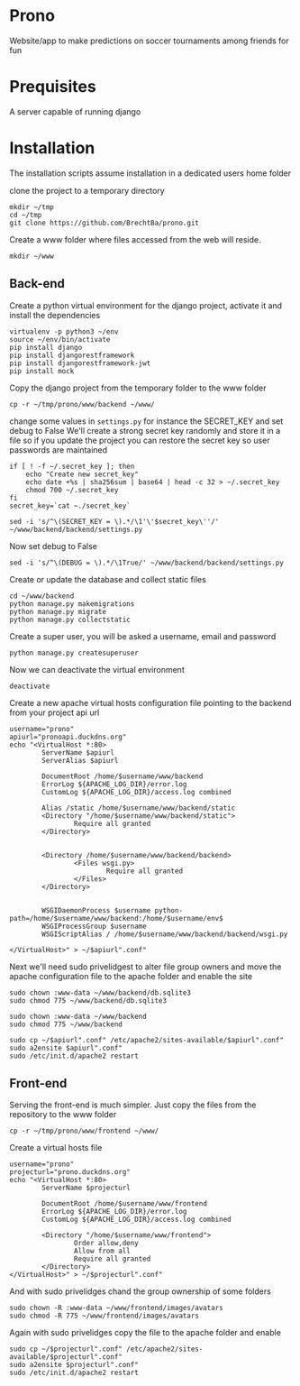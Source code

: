 Prono
==========

Website/app to make predictions on soccer tournaments among friends for fun


# Prequisites
A server capable of running django
	

# Installation
The installation scripts assume installation in a dedicated users home folder

clone the project to a temporary directory
```
mkdir ~/tmp
cd ~/tmp
git clone https://github.com/BrechtBa/prono.git
```

Create a www folder where files accessed from the web will reside.
```
mkdir ~/www
```


## Back-end
Create a python virtual environment for the django project, activate it and install the dependencies
```
virtualenv -p python3 ~/env
source ~/env/bin/activate
pip install django
pip install djangorestframework
pip install djangorestframework-jwt
pip install mock
```

Copy the django project from the temporary folder to the www folder
```
cp -r ~/tmp/prono/www/backend ~/www/
```

change some values in `settings.py` for instance the SECRET_KEY and set debug to False
We'll create a strong secret key randomly and store it in a file so if you update the project you can restore the secret key so user passwords are maintained
```
if [ ! -f ~/.secret_key ]; then
    echo "Create new secret_key"
	echo date +%s | sha256sum | base64 | head -c 32 > ~/.secret_key	
	chmod 700 ~/.secret_key
fi
secret_key=`cat ~./secret_key`

sed -i 's/^\(SECRET_KEY = \).*/\1'\'$secret_key\''/' ~/www/backend/backend/settings.py
```

Now set debug to False
```
sed -i 's/^\(DEBUG = \).*/\1True/' ~/www/backend/backend/settings.py
```

Create or update the database and collect static files
```
cd ~/www/backend
python manage.py makemigrations
python manage.py migrate
python manage.py collectstatic
```

Create a super user, you will be asked a username, email and password
```
python manage.py createsuperuser
```

Now we can deactivate the virtual environment
```
deactivate
```

Create a new apache virtual hosts configuration file pointing to the backend
from your project api url
```
username="prono"
apiurl="pronoapi.duckdns.org"
echo "<VirtualHost *:80>
        ServerName $apiurl
        ServerAlias $apiurl

        DocumentRoot /home/$username/www/backend
        ErrorLog ${APACHE_LOG_DIR}/error.log
        CustomLog ${APACHE_LOG_DIR}/access.log combined
        
		Alias /static /home/$username/www/backend/static
        <Directory "/home/$username/www/backend/static">
                Require all granted
        </Directory>


        <Directory /home/$username/www/backend/backend>
                <Files wsgi.py>
                        Require all granted
                </Files>
        </Directory>


        WSGIDaemonProcess $username python-path=/home/$username/www/backend:/home/$username/env$
        WSGIProcessGroup $username
        WSGIScriptAlias / /home/$username/www/backend/backend/wsgi.py

</VirtualHost>" > ~/$apiurl".conf"
```

Next we'll need sudo privelidgest to alter file group owners and move the apache configuration file to the apache folder and enable the site
```
sudo chown :www-data ~/www/backend/db.sqlite3
sudo chmod 775 ~/www/backend/db.sqlite3

sudo chown :www-data ~/www/backend
sudo chmod 775 ~/www/backend

sudo cp ~/$apiurl".conf" /etc/apache2/sites-available/$apiurl".conf"
sudo a2ensite $apiurl".conf"
sudo /etc/init.d/apache2 restart
```


## Front-end
Serving the front-end is much simpler. Just copy the files from the repository to the www folder
```
cp -r ~/tmp/prono/www/frontend ~/www/
```

Create a virtual hosts file
```
username="prono"
projecturl="prono.duckdns.org"
echo "<VirtualHost *:80>
        ServerName $projecturl

        DocumentRoot /home/$username/www/frontend
        ErrorLog ${APACHE_LOG_DIR}/error.log
        CustomLog ${APACHE_LOG_DIR}/access.log combined

        <Directory "/home/$username/www/frontend">
                Order allow,deny
                Allow from all
                Require all granted
        </Directory>
</VirtualHost>" > ~/$projecturl".conf"
```

And with sudo privelidges chand the group ownership of some folders
```
sudo chown -R :www-data ~/www/frontend/images/avatars
sudo chmod -R 775 ~/www/frontend/images/avatars
```


Again with sudo privelidges copy the file to the apache folder and enable
```
sudo cp ~/$projecturl".conf" /etc/apache2/sites-available/$projecturl".conf"
sudo a2ensite $projecturl".conf"
sudo /etc/init.d/apache2 restart
```




